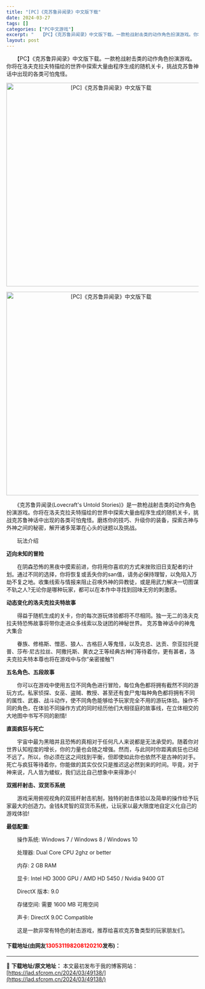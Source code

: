 ```yaml
---
title: "[PC]《克苏鲁异闻录》中文版下载"
date: 2024-03-27
tags: []
categories: ["PC中文游戏"]
excerpt: "　　【PC】《克苏鲁异闻录》中文版下载。一款枪战射击类的动作角色扮演游戏。你将在洛夫克拉夫特描绘的世界中探索大量由程序生成的随机关卡，挑战克苏鲁神话中出现的各类可怕鬼怪。 　　《克苏鲁异闻录(Lovecraft&#039;s Untold Stories)》是一款枪战射击类的动作角色扮演游戏。你将在洛&hellip;"
layout: post
---
```


 <p>　　【PC】《克苏鲁异闻录》中文版下载。一款枪战射击类的动作角色扮演游戏。你将在洛夫克拉夫特描绘的世界中探索大量由程序生成的随机关卡，挑战克苏鲁神话中出现的各类可怕鬼怪。</p> <p align="center"><img align="" border="0" src="https://lad.sfcrom.cn/wp-content/uploads/2024/03/20240327_66036bce69ba0.webp" width="533" alt="[PC]《克苏鲁异闻录》中文版下载" /></p> <p align="center"><img align="" border="0" src="https://lad.sfcrom.cn/wp-content/uploads/2024/03/20240327_66036bcebde0f.webp" width="533" alt="[PC]《克苏鲁异闻录》中文版下载" /></p> <p>　　《克苏鲁异闻录(Lovecraft&#39;s Untold Stories)》是一款枪战射击类的动作角色扮演游戏。你将在洛夫克拉夫特描绘的世界中探索大量由程序生成的随机关卡，挑战克苏鲁神话中出现的各类可怕鬼怪。磨炼你的技巧、升级你的装备，探索古神与外神之间的秘密，解开诸多笼罩在心头的谜题以及挑战。</p> <p>　　玩法介绍</p> <p><strong>迈向未知的冒险</strong></p> <p>　　在阴森恐怖的黑夜中摸索前进，你将用你喜欢的方式来挫败旧日支配者的计划。通过不同的选择，你将恢复或丢失你的san值，请务必保持理智，以免陷入万劫不复之地。收集线索与情报来阻止召唤外神的异教徒，或是用武力解决一切图谋不轨之人?无论你是哪种玩家，都可以在本作中寻找到回味无穷的刺激感。</p> <p><strong>动态变化的洛夫克拉夫特故事</strong></p> <p>　　得益于随机生成的关卡，你的每次游玩体验都将不尽相同。独一无二的洛夫克拉夫特恐怖故事将带你走进众多线索以及谜团的神秘世界。 克苏鲁神话中的神鬼大集合</p> <p>　　眷族、修格斯、憎恶、狼人、古格巨人等鬼怪，以及克总、达贡、奈亚拉托提普、莎布&middot;尼古拉丝、阿撒托斯、黄衣之王等经典古神们等待着你，更有甚者，洛夫克拉夫特本尊也将在游戏中与你&ldquo;亲密接触&rdquo;!</p> <p><strong>五名角色、五段故事</strong></p> <p>　　你可以在游戏中使用五位不同角色进行冒险，每位角色都将拥有截然不同的游玩方式。私家侦探、女巫、盗贼、教授、甚至还有食尸鬼!每种角色都将拥有不同的属性、武器、战斗动作，使不同角色能够给予玩家完全不用的游玩体验。操作不同的角色，在体验不同操作方式的同时经历他们大相径庭的故事线，在立体相交的大地图中书写不同的剧情!</p> <p><strong>直面疯狂与死亡</strong></p> <p>　　宇宙中最为黑暗并且恐怖的真相对于任何凡人来说都是无法承受的。随着你对世界认知程度的增长，你的力量也会随之增强。然而，与此同时你距离疯狂也已经不远了。所以，你必须在这之间找到平衡，但即使如此你也依然不是古神的对手。死亡与疯狂等待着你，你能做的其实仅仅只是推迟这必然到来的时间。毕竟，对于神来说，凡人皆为蝼蚁，我们远比自己想象中来得渺小!</p> <p><strong>双摇杆射击、双货币系统</strong></p> <p>　　游戏采用俯视视角的双摇杆射击机制，独特的射击体验以及简单的操作给予玩家最大的创造力。金钱&amp;灵智的双货币系统，让玩家以最大限度地自定义化自己的游戏体验!</p> <p><strong>最低配置:</strong></p> <p>　　操作系统: Windows 7 / Windows 8 / Windows 10</p> <p>　　处理器: Dual Core CPU 2ghz or better</p> <p>　　内存: 2 GB RAM</p> <p>　　显卡: Intel HD 3000 GPU / AMD HD 5450 / Nvidia 9400 GT</p> <p>　　DirectX 版本: 9.0</p> <p>　　存储空间: 需要 1600 MB 可用空间</p> <p>　　声卡: DirectX 9.0C Compatible</p> <p>　　这是一款非常有特色的射击游戏，推荐给喜欢克苏鲁类型的玩家朋友们。</p> <p><h4>下载地址(由网友<font color="red">130531198208120210</font>发布)：</h4></p> 

---
📖 **下载地址/原文地址：** 本文最初发布于我的博客网站：[https://lad.sfcrom.cn/2024/03/49138/](https://lad.sfcrom.cn/2024/03/49138/)
